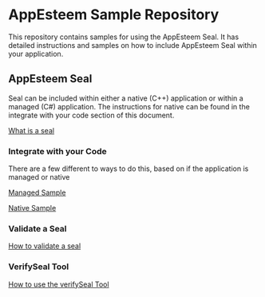 # AppEsteem Sample Repository

This repository contains samples for using the AppEsteem Seal. It has detailed instructions and samples on how to include AppEsteem Seal within  your application.

## AppEsteem Seal

Seal can be included within either a native (C++) application or within a managed (C#) application. The instructions for native can be found in the integrate with your code section of this document.

[What is a seal](whatisaseal.md)

### Integrate with your Code

There are a few different to ways to do this, based on if the application is managed or native

[Managed Sample](managed/managedsample.md)

[Native Sample](native/nativesample.md)

### Validate a Seal

[How to validate a seal](howtovalidateaseal.md)

### VerifySeal Tool

[How to use the verifySeal Tool](verifySeal.md)
